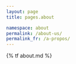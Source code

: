 ```yaml
---
layout: page
title: pages.about

namespace: about
permalink: /about-us/
permalink_fr: /a-propos/
---
```


{% tf about.md %}